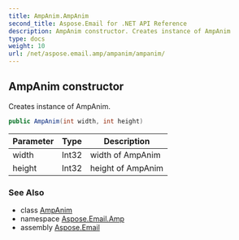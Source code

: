 ```yaml
---
title: AmpAnim.AmpAnim
second_title: Aspose.Email for .NET API Reference
description: AmpAnim constructor. Creates instance of AmpAnim
type: docs
weight: 10
url: /net/aspose.email.amp/ampanim/ampanim/
---
```

## AmpAnim constructor

Creates instance of AmpAnim.

```csharp
public AmpAnim(int width, int height)
```

| Parameter | Type | Description |
| --- | --- | --- |
| width | Int32 | width of AmpAnim |
| height | Int32 | height of AmpAnim |

### See Also

* class [AmpAnim](../)
* namespace [Aspose.Email.Amp](../../ampanim/)
* assembly [Aspose.Email](../../../)



